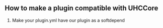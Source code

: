## How to make a plugin compatible with UHCCore

1. Make your plugin.yml have our plugin as a softdepend
